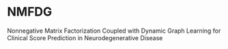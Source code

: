 # NMFDG
Nonnegative Matrix Factorization Coupled with Dynamic Graph Learning for Clinical Score Prediction in Neurodegenerative Disease
